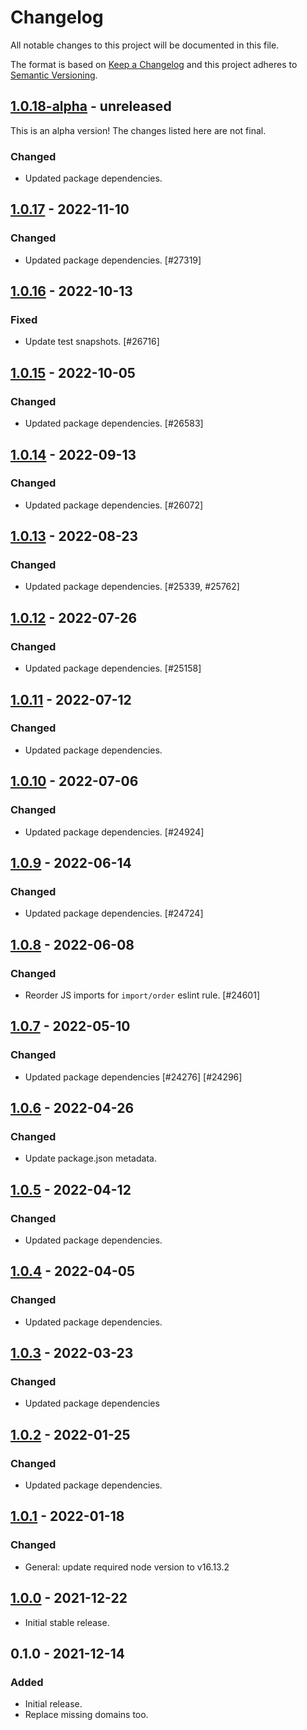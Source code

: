# Changelog

All notable changes to this project will be documented in this file.

The format is based on [Keep a Changelog](https://keepachangelog.com/en/1.0.0/)
and this project adheres to [Semantic Versioning](https://semver.org/spec/v2.0.0.html).

## [1.0.18-alpha] - unreleased

This is an alpha version! The changes listed here are not final.

### Changed
- Updated package dependencies.

## [1.0.17] - 2022-11-10
### Changed
- Updated package dependencies. [#27319]

## [1.0.16] - 2022-10-13
### Fixed
- Update test snapshots. [#26716]

## [1.0.15] - 2022-10-05
### Changed
- Updated package dependencies. [#26583]

## [1.0.14] - 2022-09-13
### Changed
- Updated package dependencies. [#26072]

## [1.0.13] - 2022-08-23
### Changed
- Updated package dependencies. [#25339, #25762]

## [1.0.12] - 2022-07-26
### Changed
- Updated package dependencies. [#25158]

## [1.0.11] - 2022-07-12
### Changed
- Updated package dependencies.

## [1.0.10] - 2022-07-06
### Changed
- Updated package dependencies. [#24924]

## [1.0.9] - 2022-06-14
### Changed
- Updated package dependencies. [#24724]

## [1.0.8] - 2022-06-08
### Changed
- Reorder JS imports for `import/order` eslint rule. [#24601]

## [1.0.7] - 2022-05-10
### Changed
- Updated package dependencies [#24276] [#24296]

## [1.0.6] - 2022-04-26
### Changed
- Update package.json metadata.

## [1.0.5] - 2022-04-12
### Changed
- Updated package dependencies.

## [1.0.4] - 2022-04-05
### Changed
- Updated package dependencies.

## [1.0.3] - 2022-03-23
### Changed
- Updated package dependencies

## [1.0.2] - 2022-01-25
### Changed
- Updated package dependencies.

## [1.0.1] - 2022-01-18
### Changed
- General: update required node version to v16.13.2

## [1.0.0] - 2021-12-22

- Initial stable release.

## 0.1.0 - 2021-12-14
### Added
- Initial release.
- Replace missing domains too.

[1.0.18-alpha]: https://github.com/Automattic/babel-plugin-replace-textdomain/compare/v1.0.17...v1.0.18-alpha
[1.0.17]: https://github.com/Automattic/babel-plugin-replace-textdomain/compare/v1.0.16...v1.0.17
[1.0.16]: https://github.com/Automattic/babel-plugin-replace-textdomain/compare/v1.0.15...v1.0.16
[1.0.15]: https://github.com/Automattic/babel-plugin-replace-textdomain/compare/v1.0.14...v1.0.15
[1.0.14]: https://github.com/Automattic/babel-plugin-replace-textdomain/compare/v1.0.13...v1.0.14
[1.0.13]: https://github.com/Automattic/babel-plugin-replace-textdomain/compare/v1.0.12...v1.0.13
[1.0.12]: https://github.com/Automattic/babel-plugin-replace-textdomain/compare/v1.0.11...v1.0.12
[1.0.11]: https://github.com/Automattic/babel-plugin-replace-textdomain/compare/v1.0.10...v1.0.11
[1.0.10]: https://github.com/Automattic/babel-plugin-replace-textdomain/compare/v1.0.9...v1.0.10
[1.0.9]: https://github.com/Automattic/babel-plugin-replace-textdomain/compare/v1.0.8...v1.0.9
[1.0.8]: https://github.com/Automattic/babel-plugin-replace-textdomain/compare/v1.0.7...v1.0.8
[1.0.7]: https://github.com/Automattic/babel-plugin-replace-textdomain/compare/v1.0.6...v1.0.7
[1.0.6]: https://github.com/Automattic/babel-plugin-replace-textdomain/compare/v1.0.5...v1.0.6
[1.0.5]: https://github.com/Automattic/babel-plugin-replace-textdomain/compare/v1.0.4...v1.0.5
[1.0.4]: https://github.com/Automattic/babel-plugin-replace-textdomain/compare/v1.0.3...v1.0.4
[1.0.3]: https://github.com/Automattic/babel-plugin-replace-textdomain/compare/v1.0.2...v1.0.3
[1.0.2]: https://github.com/Automattic/babel-plugin-replace-textdomain/compare/v1.0.1...v1.0.2
[1.0.1]: https://github.com/Automattic/babel-plugin-replace-textdomain/compare/v1.0.0...v1.0.1
[1.0.0]: https://github.com/Automattic/babel-plugin-replace-textdomain/compare/v0.1.0...v1.0.0
